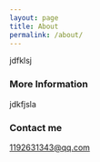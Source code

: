 ```yaml
---
layout: page
title: About
permalink: /about/
---
```


jdfklsj

### More Information

jdkfjsla

### Contact me

[1192631343@qq.com](mailto:1192631343@email.com)
